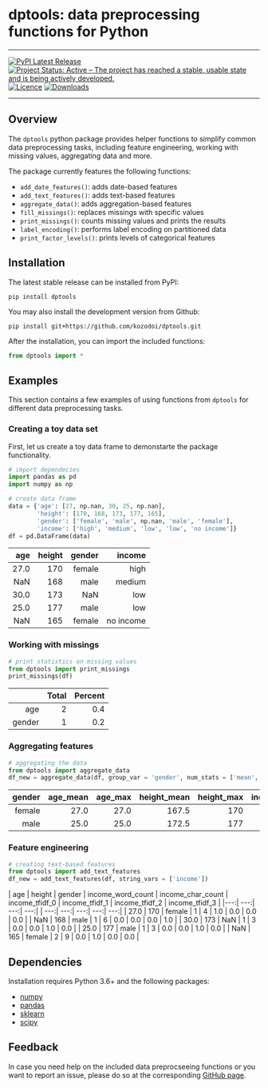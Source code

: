 # dptools: data preprocessing functions for Python

---

[![PyPI Latest Release](https://img.shields.io/pypi/v/dptools.svg)](https://pypi.org/project/dptools/)
[![Project Status: Active – The project has reached a stable, usable state and is being actively developed.](https://www.repostatus.org/badges/latest/active.svg)](https://www.repostatus.org/#active)
[![Licence](https://img.shields.io/github/license/mashape/apistatus.svg)](http://choosealicense.com/licenses/mit/)
[![Downloads](https://img.shields.io/pypi/dm/dptools)](https://pypi.org/project/dptools/)

---

## Overview

The `dptools` python package provides helper functions to simplify common data preprocessing tasks, including feature engineering, working with missing values, aggregating data and more.

The package currently features the following functions:
- `add_date_features()`: adds date-based features
- `add_text_features()`: adds text-based features 
- `aggregate_data()`: adds aggregation-based features
- `fill_missings()`: replaces missings with specific values
- `print_missings()`: counts missing values and prints the results
- `label_encoding()`: performs label encoding on partitioned data
- `print_factor_levels()`: prints levels of categorical features


## Installation

The latest stable release can be installed from PyPI:
```
pip install dptools
```

You may also install the development version from Github:
```
pip install git+https://github.com/kozodoi/dptools.git
```

After the installation, you can import the included functions:
```py
from dptools import *
```

## Examples

This section contains a few examples of using functions from `dptools` for different data preprocessing tasks.


### Creating a toy data set

First, let us create a toy data frame to demonstarte the package functionality.

```py
# import dependecies
import pandas as pd
import numpy as np

# create data frame
data = {'age': [27, np.nan, 30, 25, np.nan], 
        'height': [170, 168, 173, 177, 165], 
        'gender': ['female', 'male', np.nan, 'male', 'female'],
        'income': ['high', 'medium', 'low', 'low', 'no income']}
df = pd.DataFrame(data)
```
| age | height | gender | income |
|---:| ---:| ---:| ---:|   
| 27.0 | 170 | female | high |
| NaN | 168 | male | medium |
| 30.0 | 173 | NaN | low |
| 25.0 | 177 | male | low |
| NaN | 165 | female | no income |

### Working with missings

```py
# print statistics on missing values
from dptools import print_missings
print_missings(df)
```
| | Total | Percent | 
|---:| ---:| ---:|
| age | 2 | 0.4 |
| gender | 1 | 0.2 |

### Aggregating features

```py
# aggregating the data
from dptools import aggregate_data
df_new = aggregate_data(df, group_var = 'gender', num_stats = ['mean', 'max'])
```
| gender | age_mean | age_max | height_mean | height_max | income_count | income_mode |
|---:| ---:| ---:| ---:| ---:| ---:| ---:|     
| female | 27.0 | 27.0 | 167.5 | 170 | 2 | 0 |
| male | 25.0 | 25.0 | 172.5 | 177 | 2 | 1|

### Feature engineering

```py
# creating text-based features
from dptools import add_text_features
df_new = add_text_features(df, string_vars = ['income'])
```

| age | height | gender | income_word_count | income_char_count | income_tfidf_0 | income_tfidf_1 | income_tfidf_2 | income_tfidf_3 |
|---:| ---:| ---:| ---:| | ---:| ---:| ---:| ---:| ---:|
| 27.0 | 170 | female | 1 | 4 | 1.0 | 0.0 | 0.0 | 0.0 |
| NaN | 168 | male | 1 | 6 | 0.0 | 0.0 | 0.0 | 1.0 |
| 30.0 | 173 | NaN | 1 | 3 | 0.0 | 0.0 | 1.0 | 0.0 |
| 25.0 | 177 | male | 1 | 3 | 0.0 | 0.0 | 1.0 | 0.0 |
| NaN | 165 | female | 2 | 9 | 0.0 | 1.0 | 0.0 | 0.0 |


## Dependencies

Installation requires Python 3.6+ and the following packages:
- [numpy](https://www.numpy.org)
- [pandas](https://pandas.pydata.org)
- [sklearn](https://scikit-learn.org)
- [scipy](https://scipy.org)


## Feedback

In case you need help on the included data preprocseeing functions or you want to report an issue, please do so at the corresponding [GitHub page](https://github.com/kozodoi/dptools/issues).